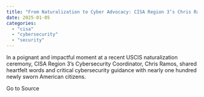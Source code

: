 ```yaml
---
title: "From Naturalization to Cyber Advocacy: CISA Region 3’s Chris Ramos Inspires New U.S. Citizens"
date: 2025-01-05
categories: 
  - "cisa"
  - "cybersecurity"
  - "security"
---
```


In a poignant and impactful moment at a recent USCIS naturalization ceremony, CISA Region 3’s Cybersecurity Coordinator, Chris Ramos, shared heartfelt words and critical cybersecurity guidance with nearly one hundred newly sworn American citizens.

Go to Source
